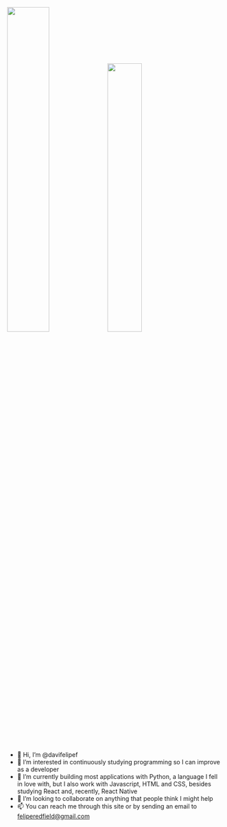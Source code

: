 <div class='container'>
<img style="width: 44%;" class="img" src="https://github-readme-stats.vercel.app/api?username=davifelipef&show_icons=true&theme=transparent" />
&nbsp;
<img style="width: 40%;" class="img" src="https://github-readme-stats.vercel.app/api/top-langs/?username=davifelipef&theme=transparent&langs_count=8&layout=compact" /></div>
</div>


- 👋 Hi, I’m @davifelipef
- 👀 I’m interested in continuously studying 
programming so I can improve as a developer
- 🌱 I’m currently building most applications 
with Python, a language I fell in love with, 
but I also work with Javascript, HTML and CSS, 
besides studying React and, recently, React Native
- 💞️ I’m looking to collaborate on anything 
that people think I might help
- 📫 You can reach me through this site or by
sending an email to feliperedfield@gmail.com 

<!---
davifelipef/davifelipef is a ✨ special ✨ repository because its `README.md` (this file) appears on your GitHub profile.
You can click the Preview link to take a look at your changes.
--->
